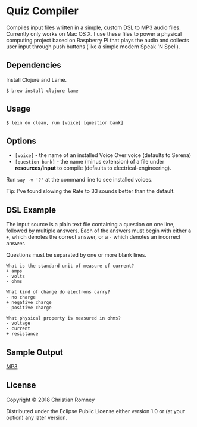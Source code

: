 # Quiz Compiler

Compiles input files written in a simple, custom DSL to MP3 audio files.
Currently only works on Mac OS X. I use these files to power a physical
computing project based on Raspberry PI that plays the audio and collects
user input through push buttons (like a simple modern Speak 'N Spell).

## Dependencies

Install Clojure and Lame.

    $ brew install clojure lame


## Usage

    $ lein do clean, run [voice] [question bank]

## Options

* `[voice]` - the name of an installed Voice Over voice (defaults to Serena)
* `[question bank]` - the name (minus extension) of a file under
  **resources/input** to compile (defaults to electrical-engineering).

Run `say -v '?'` at the command line to see installed voices.

Tip: I've found slowing the Rate to 33 sounds better than the default.

## DSL Example

The input source is a plain text file containing a question on one line,
followed by multiple answers. Each of the answers must begin with either a `+`,
which denotes the correct answer, or a `-` which denotes an incorrect answer.

Questions must be separated by one or more blank lines.

```
What is the standard unit of measure of current?
+ amps
- volts
- ohms

What kind of charge do electrons carry?
- no charge
+ negative charge
- positive charge

What physical property is measured in ohms?
- voltage
- current
+ resistance

```

## Sample Output

[MP3](http://christianromney.org.s3.amazonaws.com/quiz/q1.mp3)

## License

Copyright © 2018 Christian Romney

Distributed under the Eclipse Public License either version 1.0 or (at
your option) any later version.
